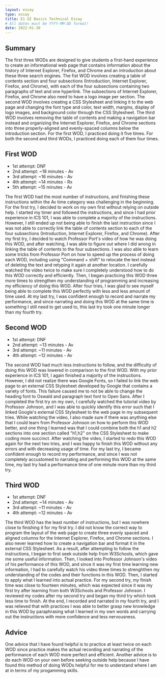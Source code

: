 ```yaml
---
layout: essay
type: essay
title: E1 UI Basics Technical Essay
# All dates must be YYYY-MM-DD format!
date: 2022-01-30
---
```


<h2>Summary</h2>
<p>The first three WODs are designed to give students a first-hand experience to create an informational web page that contains information about the history of Internet Explorer, Firefox, and Chrome and an introduction about these three search engines. The fist WOD involves creating a table of contents section and four subsections (Introduction, Internet Explorer, Firefox, and Chrome), with each of the four subsections containing two paragraphs of text and one hyperlink. The subsections of Internet Explorer, Firefox, and Chrome also need to have a logo image per section. The second WOD involves creating a CSS Stylesheet and linking it to the web page and changing the font type and color, text width, margins, display of logo images, and background color through the CSS Stylesheet. The third WOD involves removing the table of contents and making a navigation bar instead and organizing the Internet Explorer, Firefox, and Chrome sections into three properly-aligned and evenly-spaced columns below the introduction section. For the first WOD, I practiced doing it five times. For both the second and third WODs, I practiced doing each of them four times.</p>

<h2>First WOD</h2>
<ul>
  <li>1st attempt: DNF</li>
  <li>2nd attempt: ~18 minutes - Av</li>
  <li>3rd attempt: ~16 minutes - Av</li>
  <li>4th attempt: ~14 minutes - Rx</li>
  <li>5th attempt: ~15 minutes - Av</li>
</ul>

<p>The first WOD had the most number of instructions, and finishing these instructions within the Av time category was challenging in the beginning. For the first try, I decided to work on my own first without relying on outside help. I started my timer and followed the instructions, and since I had prior experience in ICS 101, I was able to complete a majority of the instructions. However, I still ended up not being able to finish the last instruction since I was not able to correctly link the table of contents section to each of the four subsections (Introduction, Internet Explorer, Firefox, and Chrome). After my first try, I decided to watch Professor Port's video of how he was doing this WOD, and after watching, I was able to figure out where I did wrong in linking the table of contents to the four subsections. I was also able to learn some tricks from Professor Port on how to speed up the process of doing each WOD, including using "Command + shift" to relocate the text instead of deleting the text and retyping it again at another location. I carefully watched the video twice to make sure I completely understood how to do this WOD correctly and efficiently. Then, I began practicing this WOD three more times to strengthen my understanding of programming and increasing my efficiency of doing this WOD. After four tries, I was glad to see myself being able to complete this WOD perfectly with less and less amount of time used. At my last try, I was confident enough to record and narrate my performance, and since narrating and doing this WOD at the same time is something I still need to get used to, this last try took one minute longer than my fourth try.</p>

<h2>Second WOD</h2>
<ul>
  <li>1st attempt: DNF</li>
  <li>2nd attempt: ~13 minutes - Av</li>
  <li>3rd attempt: ~11 minutes - Av</li>
  <li>4th attempt: ~12 minutes - Av</li>
</ul>

<p>The second WOD had much less instructions to follow, and the difficulty of doing this WOD was lowered in comparison to the first WOD. With my prior experience in ICS 101, I again finished a majority of the instructions. However, I did not realize there was Google Fonts, so I failed to link the web page to an external CSS Stylesheet developed by Google that contains a variety of fonts. This failure caused me to not be able to change the heading font to Oswald and paragraph text font to Open Sans. After I completed the first try on my own, I carefully watched the tutorial video by Professor Johnson, and I was able to quickly identify this error such that I linked Google's external CSS Stylesheet to the web page in my subsequent tries. While watching the video, I also made sure if there was anything else that I could learn from Professor Johnson on how to perform this WOD better, and one thing I learned was that I could combine both the h1 and h2 sections into one section called "h1,h2" on the CSS Stylesheet to make coding more succinct. After watching the video, I started to redo this WOD again for the next two tries, and I was happy to finish this WOD without any errors and with decreasing usage of time. For my last try, I became confident enough to record my performance, and since I was not completely accustomed to narrating and performing this WOD at the same time, my last try had a performance time of one minute more than my third try.</p>

<h2>Third WOD</h2>
<ul>
  <li>1st attempt: DNF</li>
  <li>2nd attempt: ~14 minutes - Av</li>
  <li>3rd attempt: ~11 minutes - Av</li>
  <li>4th attempt: ~12 minutes - Av</li>
</ul>

<p>The third WOD has the least number of instructions, but I was nowhere close to finishing it for my first try. I did not know the correct way to program the layout of the web page to create three evenly spaced and aligned columns for the Internet Explorer, Firefox, and Chrome sections. I also never learned how to create a navigation bar and format it in the external CSS Stylesheet. As a result, after attempting to follow the instructions, I began to first seek outside help from W3Schools, which gave me some useful information. Then, I looked into Professor Johnson's video of his performance of this WOD, and since it was my first time learning new information, I had to carefully watch his video three times to strenghthen my understanding of the codes and their functions in this WOD. Then, I started to apply what I learned into actual practice. For my second try, my finish time was close to fourteen minutes, which was expected since it was my first try after learning from both W3Schools and Professor Johnson. I reviewed my codes after my second try and began my third try which took less time to finish. At the end,  I recorded and narrated in my fourth try, and I was relieved that with practices I was able to better grasp new knowledge in this WOD by paraphrasing what I learned in my own words and carrying out the instructions with more confidence and less nervousness.</P>

<h2>Advice</h2>
<p>One advice that I have found helpful is to practice at least twice on each WOD since practice makes the actual recording and narrating of the performance of each WOD more perfect and efficient. Another advice is to do each WOD on your own before seeking outside help because I have found this method of doing WODs helpful for me to understand where I am at in terms of my progamming skills.</P>
<br>
